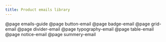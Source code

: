 ```yaml
---
title: Product emails library
---
```


@page emails-guide
@page button-email
@page badge-email
@page grid-email
@page divider-email
@page typography-email
@page table-email
@page notice-email
@page summery-email
